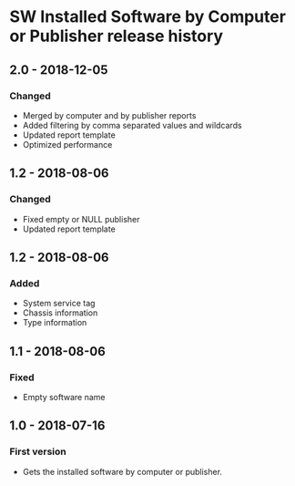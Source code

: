 # SW Installed Software by Computer or Publisher release history

## 2.0 - 2018-12-05

### Changed

* Merged by computer and by publisher reports
* Added filtering by comma separated values and wildcards
* Updated report template
* Optimized performance

## 1.2 - 2018-08-06

### Changed

* Fixed empty or NULL publisher
* Updated report template

## 1.2 - 2018-08-06

### Added

* System service tag
* Chassis information
* Type information

## 1.1 - 2018-08-06

### Fixed

* Empty software name

## 1.0 - 2018-07-16

### First version

* Gets the installed software by computer or publisher.
